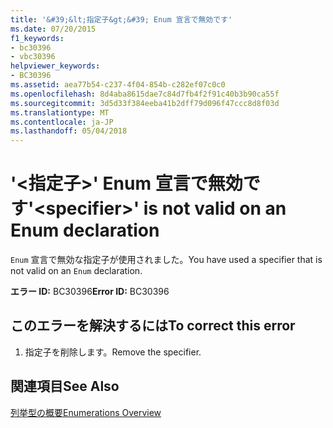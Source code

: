 ```yaml
---
title: '&#39;&lt;指定子&gt;&#39; Enum 宣言で無効です'
ms.date: 07/20/2015
f1_keywords:
- bc30396
- vbc30396
helpviewer_keywords:
- BC30396
ms.assetid: aea77b54-c237-4f04-854b-c282ef07c0c0
ms.openlocfilehash: 8d4aba8615dae7c84d7fb4f2f91c40b3b90ca55f
ms.sourcegitcommit: 3d5d33f384eeba41b2dff79d096f47ccc8d8f03d
ms.translationtype: MT
ms.contentlocale: ja-JP
ms.lasthandoff: 05/04/2018
---
```

# <a name="39ltspecifiergt39-is-not-valid-on-an-enum-declaration"></a><span data-ttu-id="3b8e7-102">&#39;&lt;指定子&gt;&#39; Enum 宣言で無効です</span><span class="sxs-lookup"><span data-stu-id="3b8e7-102">&#39;&lt;specifier&gt;&#39; is not valid on an Enum declaration</span></span>
<span data-ttu-id="3b8e7-103">`Enum` 宣言で無効な指定子が使用されました。</span><span class="sxs-lookup"><span data-stu-id="3b8e7-103">You have used a specifier that is not valid on an `Enum` declaration.</span></span>  
  
 <span data-ttu-id="3b8e7-104">**エラー ID:** BC30396</span><span class="sxs-lookup"><span data-stu-id="3b8e7-104">**Error ID:** BC30396</span></span>  
  
## <a name="to-correct-this-error"></a><span data-ttu-id="3b8e7-105">このエラーを解決するには</span><span class="sxs-lookup"><span data-stu-id="3b8e7-105">To correct this error</span></span>  
  
1.  <span data-ttu-id="3b8e7-106">指定子を削除します。</span><span class="sxs-lookup"><span data-stu-id="3b8e7-106">Remove the specifier.</span></span>  
  
## <a name="see-also"></a><span data-ttu-id="3b8e7-107">関連項目</span><span class="sxs-lookup"><span data-stu-id="3b8e7-107">See Also</span></span>  
 [<span data-ttu-id="3b8e7-108">列挙型の概要</span><span class="sxs-lookup"><span data-stu-id="3b8e7-108">Enumerations Overview</span></span>](../../visual-basic/programming-guide/language-features/constants-enums/enumerations-overview.md)
